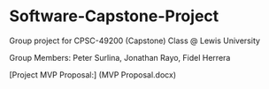# Software-Capstone-Project
Group project for CPSC-49200 (Capstone) Class @ Lewis University

Group Members: Peter Surlina, Jonathan Rayo, Fidel Herrera

[Project MVP Proposal:] (MVP Proposal.docx) 
